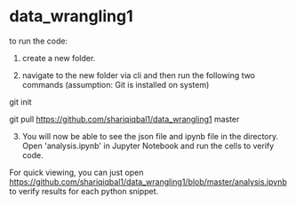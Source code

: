 # data_wrangling1

to run the code:

1. create a new folder.

2. navigate to the new folder via cli and then run the following two commands (assumption: Git is installed on system)

  git init

  git pull https://github.com/shariqiqbal1/data_wrangling1 master

3. You will now be able to see the json file and ipynb file in the directory. Open 'analysis.ipynb' in Jupyter Notebook and run the cells to verify code. 


For quick viewing, you can just open https://github.com/shariqiqbal1/data_wrangling1/blob/master/analysis.ipynb to verify results for each python snippet.

